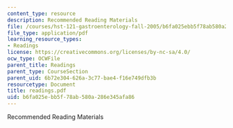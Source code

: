 ```yaml
---
content_type: resource
description: Recommended Reading Materials
file: /courses/hst-121-gastroenterology-fall-2005/b6fa025ebb5f78ab580a286e345afa86_readings.pdf
file_type: application/pdf
learning_resource_types:
- Readings
license: https://creativecommons.org/licenses/by-nc-sa/4.0/
ocw_type: OCWFile
parent_title: Readings
parent_type: CourseSection
parent_uid: 6b72e304-626a-3c77-bae4-f16e749dfb3b
resourcetype: Document
title: readings.pdf
uid: b6fa025e-bb5f-78ab-580a-286e345afa86
---
```

Recommended Reading Materials